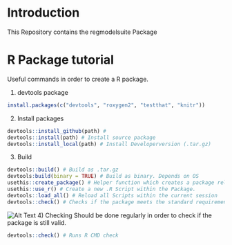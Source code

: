 
# Introduction
This Repository contains the regmodelsuite Package

# R Package tutorial
Useful commands in order to create a R package.
1) devtools package
``` r
install.packages(c("devtools", "roxygen2", "testthat", "knitr"))
```
2) Install packages
``` r
devtools::install_github(path) #
devtools::install(path) # Install source package
devtools::install_local(path) # Install Developerversion (.tar.gz)
```
3) Build

``` r
devtools::build() # Build as .tar.gz
devtools:build(binary = TRUE) # Build as binary. Depends on OS
usethis::create_package() # Helper function which creates a package related folder. Creates an .Rproj file to work in RStudio.
usethis::use_r() # Create a new .R Script within the Package.
devtools::load_all() # Reload all Scripts within the current session
devtools::check() # Checks if the package meets the standard requirements
```
![Alt Text](https://r-pkgs.org/diagrams/install-load.png)
4) Checking
Should be done regularly in order to check if the package is still valid.
```r
devtools::check() # Runs R CMD check 
```


